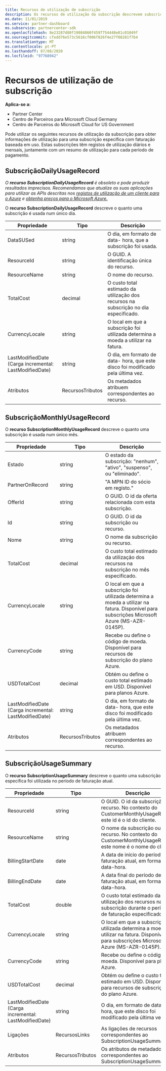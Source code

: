 ```yaml
---
title: Recursos de utilização de subscrição
description: Os recursos de utilização da subscrição descrevem subscrições com faturação baseada no uso. Estas subscrições têm registos de utilização diários e mensais, juntamente com um resumo de utilização para cada período de pagamento.
ms.date: 11/01/2019
ms.service: partner-dashboard
ms.subservice: partnercenter-sdk
ms.openlocfilehash: 8e23287d80f19084860f4597754448e81c01049f
ms.sourcegitcommit: cfedd76e573c5616cf006f826f4e27f08281f7b4
ms.translationtype: MT
ms.contentlocale: pt-PT
ms.lasthandoff: 07/08/2020
ms.locfileid: "97768942"
---
```

# <a name="subscription-usage-resources"></a>Recursos de utilização de subscrição

**Aplica-se a:**

- Partner Center
- Centro de Parceiros para Microsoft Cloud Germany
- Centro de Parceiros do Microsoft Cloud for US Government

Pode utilizar os seguintes recursos de utilização da subscrição para obter informações de utilização para uma subscrição específica com faturação baseada em uso. Estas subscrições têm registos de utilização diários e mensais, juntamente com um resumo de utilização para cada período de pagamento.

## <a name="subscriptiondailyusagerecord"></a>SubscriçãoDailyUsageRecord

*O **recurso SubscriptionDailyUsageRecord** é obsoleto e pode produzir resultados imprecisos. Recomendamos que atualize as suas aplicações para utilizar as APIs descritas nos [registos de utilização de um cliente para o Azure](get-a-customer-s-utilization-record-for-azure.md) e [obtenha preços para o Microsoft Azure.](get-prices-for-microsoft-azure.md)*

O **recurso SubscriptionDailyUsageRecord** descreve o quanto uma subscrição é usada num único dia.

| Propriedade         | Tipo               | Descrição                                                                                   |
|------------------|--------------------|-----------------------------------------------------------------------------------------------|
| DataSUSed         | string             | O dia, em formato de data- hora, que a subscrição foi usada.                                 |
| ResourceId       | string             | O GUID. A identificação única do recurso.                                                          |
| ResourceName     | string             | O nome do recurso.                                                                     |
| TotalCost        | decimal             | O custo total estimado da utilização dos recursos na subscrição no dia especificado.     |
| CurrencyLocale   | string             | O local em que a subscrição foi utilizada determina a moeda a utilizar na fatura. |
| LastModifiedDate (Carga incremental: LastModifiedDate) | string             | O dia, em formato de data- hora, que este disco foi modificado pela última vez.                             |
| Atributos       | RecursosTributos | Os metadados atribuem correspondentes ao recurso.                                        |

## <a name="subscriptionmonthlyusagerecord"></a>SubscriçãoMonthlyUsageRecord

O **recurso SubscriptionMonthlyUsageRecord** descreve o quanto uma subscrição é usada num único mês.

| Propriedade         | Tipo               | Descrição                                                                                   |
|------------------|--------------------|-----------------------------------------------------------------------------------------------|
| Estado           | string             | O estado da subscrição: "nenhum", "ativo", "suspenso", ou "eliminado".                  |
| PartnerOnRecord  | string             | "A MPN ID do sócio em registo."                                                        |
| OfferId          | string             | O GUID. O id da oferta relacionada com esta subscrição.                                       |
| Id               | string             | O GUID. O id da subscrição ou recurso.                                                 |
| Nome             | string             | O nome da subscrição ou recurso.                                                     |
| TotalCost        | decimal             | O custo total estimado da utilização dos recursos na subscrição no mês especificado.   |
| CurrencyLocale   | string             | O local em que a subscrição foi utilizada determina a moeda a utilizar na fatura. Disponível para subscrições Microsoft Azure (MS-AZR-0145P). |
| CurrencyCode     | string             | Recebe ou define o código de moeda. Disponível para recursos de subscrição do plano Azure.                                         |
| USDTotalCost     | decimal             | Obtém ou define o custo total estimado em USD. Disponível para planos Azure.                                         |
| LastModifiedDate (Carga incremental: LastModifiedDate) | string             | O dia, em formato de data- hora, que este disco foi modificado pela última vez.                             |
| Atributos       | RecursosTributos | Os metadados atribuem correspondentes ao recurso.                                        |

## <a name="subscriptionusagesummary"></a>SubscriçãoUsageSummary

O **recurso SubscriptionUsageSummary** descreve o quanto uma subscrição específica foi utilizada no período de faturação atual.

| Propriedade         | Tipo               | Descrição                                                                                                            |
|------------------|--------------------|------------------------------------------------------------------------------------------------------------------------|
| ResourceId       | string             | O GUID. O id da subscrição ou recurso. No contexto do CustomerMonthlyUsageRecord este id é o id do cliente. |
| ResourceName     | string             | O nome da subscrição ou recurso. No contexto do CustomerMonthlyUsageRecord este nome é o nome do cliente. |
| BillingStartDate | date               | A data de início do período de faturação atual, em formato de data-hora.                                                     |
| BillingEndDate   | date               | A data final do período de faturação atual, em formato de data-hora.                                                       |
| TotalCost        | double             | O custo total estimado da utilização dos recursos na subscrição durante o período de faturação especificado.               |
| CurrencyLocale   | string             | O local em que a subscrição foi utilizada determina a moeda a utilizar na fatura. Disponível para subscrições Microsoft Azure (MS-AZR-0145P). |
| CurrencyCode   | string             | Recebe ou define o código de moeda. Disponível para planos Azure.                                         |
| USDTotalCost   | decimal             | Obtém ou define o custo total estimado em USD. Disponível para recursos de subscrição do plano Azure.                                         |
| LastModifiedDate (Carga incremental: LastModifiedDate) | string             | O dia, em formato de data- hora, que este disco foi modificado pela última vez.                                                      |
| Ligações            | RecursosLinks      | As ligações de recursos correspondentes ao SubscriptionUsageSummary.                                                      |
| Atributos       | RecursosTributos | Os atributos de metadados correspondentes ao SubscriptionUsageSummary.                                                 |
